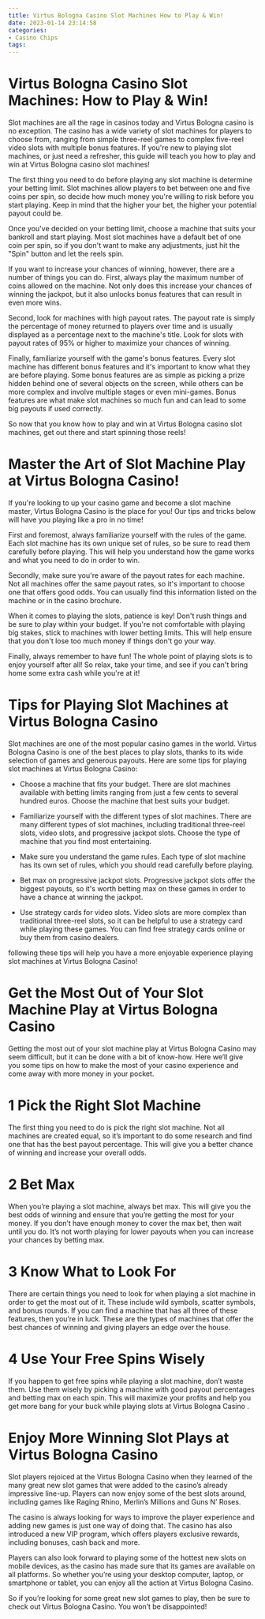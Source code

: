 ```yaml
---
title: Virtus Bologna Casino Slot Machines How to Play & Win!
date: 2023-01-14 23:14:58
categories:
- Casino Chips
tags:
---
```



#  Virtus Bologna Casino Slot Machines: How to Play & Win!

Slot machines are all the rage in casinos today and Virtus Bologna casino is no exception. The casino has a wide variety of slot machines for players to choose from, ranging from simple three-reel games to complex five-reel video slots with multiple bonus features. If you're new to playing slot machines, or just need a refresher, this guide will teach you how to play and win at Virtus Bologna casino slot machines!

The first thing you need to do before playing any slot machine is determine your betting limit. Slot machines allow players to bet between one and five coins per spin, so decide how much money you're willing to risk before you start playing. Keep in mind that the higher your bet, the higher your potential payout could be.

Once you've decided on your betting limit, choose a machine that suits your bankroll and start playing. Most slot machines have a default bet of one coin per spin, so if you don't want to make any adjustments, just hit the "Spin" button and let the reels spin.

If you want to increase your chances of winning, however, there are a number of things you can do. First, always play the maximum number of coins allowed on the machine. Not only does this increase your chances of winning the jackpot, but it also unlocks bonus features that can result in even more wins.

Second, look for machines with high payout rates. The payout rate is simply the percentage of money returned to players over time and is usually displayed as a percentage next to the machine's title. Look for slots with payout rates of 95% or higher to maximize your chances of winning.

Finally, familiarize yourself with the game's bonus features. Every slot machine has different bonus features and it's important to know what they are before playing. Some bonus features are as simple as picking a prize hidden behind one of several objects on the screen, while others can be more complex and involve multiple stages or even mini-games. Bonus features are what make slot machines so much fun and can lead to some big payouts if used correctly.

So now that you know how to play and win at Virtus Bologna casino slot machines, get out there and start spinning those reels!

#  Master the Art of Slot Machine Play at Virtus Bologna Casino!

If you're looking to up your casino game and become a slot machine master, Virtus Bologna Casino is the place for you! Our tips and tricks below will have you playing like a pro in no time!

First and foremost, always familiarize yourself with the rules of the game. Each slot machine has its own unique set of rules, so be sure to read them carefully before playing. This will help you understand how the game works and what you need to do in order to win.

Secondly, make sure you're aware of the payout rates for each machine. Not all machines offer the same payout rates, so it's important to choose one that offers good odds. You can usually find this information listed on the machine or in the casino brochure.

When it comes to playing the slots, patience is key! Don't rush things and be sure to play within your budget. If you're not comfortable with playing big stakes, stick to machines with lower betting limits. This will help ensure that you don't lose too much money if things don't go your way.

Finally, always remember to have fun! The whole point of playing slots is to enjoy yourself after all! So relax, take your time, and see if you can't bring home some extra cash while you're at it!

#  Tips for Playing Slot Machines at Virtus Bologna Casino

Slot machines are one of the most popular casino games in the world. Virtus Bologna Casino is one of the best places to play slots, thanks to its wide selection of games and generous payouts. Here are some tips for playing slot machines at Virtus Bologna Casino:

* Choose a machine that fits your budget. There are slot machines available with betting limits ranging from just a few cents to several hundred euros. Choose the machine that best suits your budget.

* Familiarize yourself with the different types of slot machines. There are many different types of slot machines, including traditional three-reel slots, video slots, and progressive jackpot slots. Choose the type of machine that you find most entertaining.

* Make sure you understand the game rules. Each type of slot machine has its own set of rules, which you should read carefully before playing.

* Bet max on progressive jackpot slots. Progressive jackpot slots offer the biggest payouts, so it's worth betting max on these games in order to have a chance at winning the jackpot.

* Use strategy cards for video slots. Video slots are more complex than traditional three-reel slots, so it can be helpful to use a strategy card while playing these games. You can find free strategy cards online or buy them from casino dealers.

following these tips will help you have a more enjoyable experience playing slot machines at Virtus Bologna Casino!

#  Get the Most Out of Your Slot Machine Play at Virtus Bologna Casino

Getting the most out of your slot machine play at Virtus Bologna Casino may seem difficult, but it can be done with a bit of know-how. Here we’ll give you some tips on how to make the most of your casino experience and come away with more money in your pocket.

# 1 Pick the Right Slot Machine

The first thing you need to do is pick the right slot machine. Not all machines are created equal, so it’s important to do some research and find one that has the best payout percentage. This will give you a better chance of winning and increase your overall odds.

# 2 Bet Max

When you’re playing a slot machine, always bet max. This will give you the best odds of winning and ensure that you’re getting the most for your money. If you don’t have enough money to cover the max bet, then wait until you do. It’s not worth playing for lower payouts when you can increase your chances by betting max.

# 3 Know What to Look For

There are certain things you need to look for when playing a slot machine in order to get the most out of it. These include wild symbols, scatter symbols, and bonus rounds. If you can find a machine that has all three of these features, then you’re in luck. These are the types of machines that offer the best chances of winning and giving players an edge over the house.

# 4 Use Your Free Spins Wisely

If you happen to get free spins while playing a slot machine, don’t waste them. Use them wisely by picking a machine with good payout percentages and betting max on each spin. This will maximize your profits and help you get more bang for your buck while playing slots at Virtus Bologna Casino .

#  Enjoy More Winning Slot Plays at Virtus Bologna Casino

Slot players rejoiced at the Virtus Bologna Casino when they learned of the many great new slot games that were added to the casino’s already impressive line-up. Players can now enjoy some of the best slots around, including games like Raging Rhino, Merlin’s Millions and Guns N’ Roses.

The casino is always looking for ways to improve the player experience and adding new games is just one way of doing that. The casino has also introduced a new VIP program, which offers players exclusive rewards, including bonuses, cash back and more.

Players can also look forward to playing some of the hottest new slots on mobile devices, as the casino has made sure that its games are available on all platforms. So whether you’re using your desktop computer, laptop, or smartphone or tablet, you can enjoy all the action at Virtus Bologna Casino.

So if you’re looking for some great new slot games to play, then be sure to check out Virtus Bologna Casino. You won’t be disappointed!